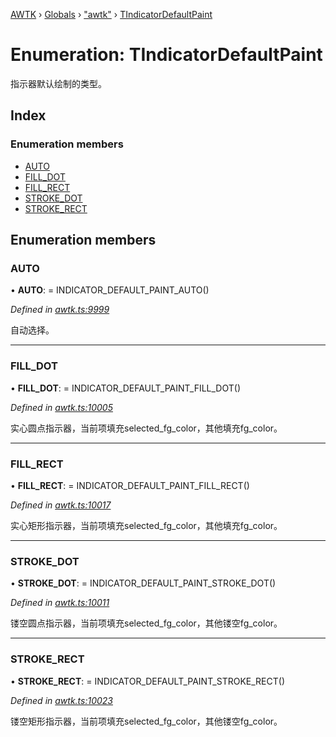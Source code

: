 [AWTK](../README.md) › [Globals](../globals.md) › ["awtk"](../modules/_awtk_.md) › [TIndicatorDefaultPaint](_awtk_.tindicatordefaultpaint.md)

# Enumeration: TIndicatorDefaultPaint

指示器默认绘制的类型。

## Index

### Enumeration members

* [AUTO](_awtk_.tindicatordefaultpaint.md#auto)
* [FILL_DOT](_awtk_.tindicatordefaultpaint.md#fill_dot)
* [FILL_RECT](_awtk_.tindicatordefaultpaint.md#fill_rect)
* [STROKE_DOT](_awtk_.tindicatordefaultpaint.md#stroke_dot)
* [STROKE_RECT](_awtk_.tindicatordefaultpaint.md#stroke_rect)

## Enumeration members

###  AUTO

• **AUTO**: =  INDICATOR_DEFAULT_PAINT_AUTO()

*Defined in [awtk.ts:9999](https://github.com/zlgopen/awtk-binding/blob/b368e0d/tools/code_gen/js/output/awtk.ts#L9999)*

自动选择。

___

###  FILL_DOT

• **FILL_DOT**: =  INDICATOR_DEFAULT_PAINT_FILL_DOT()

*Defined in [awtk.ts:10005](https://github.com/zlgopen/awtk-binding/blob/b368e0d/tools/code_gen/js/output/awtk.ts#L10005)*

实心圆点指示器，当前项填充selected_fg_color，其他填充fg_color。

___

###  FILL_RECT

• **FILL_RECT**: =  INDICATOR_DEFAULT_PAINT_FILL_RECT()

*Defined in [awtk.ts:10017](https://github.com/zlgopen/awtk-binding/blob/b368e0d/tools/code_gen/js/output/awtk.ts#L10017)*

实心矩形指示器，当前项填充selected_fg_color，其他填充fg_color。

___

###  STROKE_DOT

• **STROKE_DOT**: =  INDICATOR_DEFAULT_PAINT_STROKE_DOT()

*Defined in [awtk.ts:10011](https://github.com/zlgopen/awtk-binding/blob/b368e0d/tools/code_gen/js/output/awtk.ts#L10011)*

镂空圆点指示器，当前项填充selected_fg_color，其他镂空fg_color。

___

###  STROKE_RECT

• **STROKE_RECT**: =  INDICATOR_DEFAULT_PAINT_STROKE_RECT()

*Defined in [awtk.ts:10023](https://github.com/zlgopen/awtk-binding/blob/b368e0d/tools/code_gen/js/output/awtk.ts#L10023)*

镂空矩形指示器，当前项填充selected_fg_color，其他镂空fg_color。
